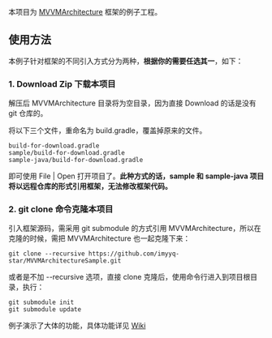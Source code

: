 本项目为 [MVVMArchitecture](https://github.com/imyyq-star/MVVMArchitecture) 框架的例子工程。

## 使用方法

本例子针对框架的不同引入方式分为两种，**根据你的需要任选其一**，如下：

### 1. Download Zip 下载本项目
解压后 MVVMArchitecture 目录将为空目录，因为直接 Download 的话是没有 git 仓库的。

将以下三个文件，重命名为 build.gradle，覆盖掉原来的文件。
```
build-for-download.gradle
sample/build-for-download.gradle
sample-java/build-for-download.gradle
```

即可使用 File | Open 打开项目了。**此种方式的话，sample 和 sample-java 项目将以远程仓库的形式引用框架，无法修改框架代码。**

### 2. git clone 命令克隆本项目

引入框架源码，需采用 git submodule 的方式引用 MVVMArchitecture，所以在克隆的时候，需把 MVVMArchitecture 也一起克隆下来：

```shell script
git clone --recursive https://github.com/imyyq-star/MVVMArchitectureSample.git
```

或者是不加 --recursive 选项，直接 clone 克隆后，使用命令行进入到项目根目录，执行：

```shell script
git submodule init
git submodule update
```

例子演示了大体的功能，具体功能详见 [Wiki](https://github.com/imyyq-star/MVVMArchitecture/wiki)
